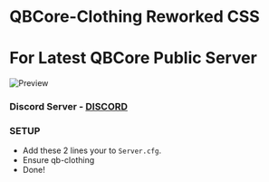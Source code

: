 # QBCore-Clothing Reworked CSS
# For Latest QBCore Public Server

![Preview](https://cdn.discordapp.com/attachments/979776296777314354/1016241470321201162/unknown.png)

### Discord Server - [DISCORD](https://discord.gg/jSDMuNjpuw)

### SETUP 
- Add these 2 lines your to `Server.cfg`.
- Ensure qb-clothing 
- Done!
